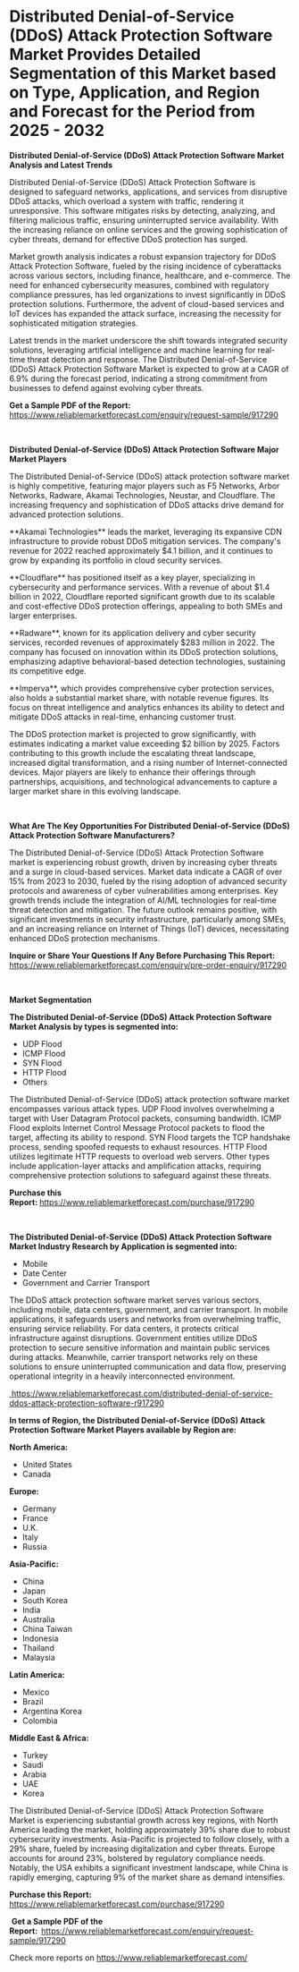 <p><h1>Distributed Denial-of-Service (DDoS) Attack Protection Software Market Provides Detailed Segmentation of this Market based on Type, Application, and Region and Forecast for the Period from 2025 - 2032</h1></p><p><strong>Distributed Denial-of-Service (DDoS) Attack Protection Software Market Analysis and Latest Trends</strong></p>
<p><p>Distributed Denial-of-Service (DDoS) Attack Protection Software is designed to safeguard networks, applications, and services from disruptive DDoS attacks, which overload a system with traffic, rendering it unresponsive. This software mitigates risks by detecting, analyzing, and filtering malicious traffic, ensuring uninterrupted service availability. With the increasing reliance on online services and the growing sophistication of cyber threats, demand for effective DDoS protection has surged.</p><p>Market growth analysis indicates a robust expansion trajectory for DDoS Attack Protection Software, fueled by the rising incidence of cyberattacks across various sectors, including finance, healthcare, and e-commerce. The need for enhanced cybersecurity measures, combined with regulatory compliance pressures, has led organizations to invest significantly in DDoS protection solutions. Furthermore, the advent of cloud-based services and IoT devices has expanded the attack surface, increasing the necessity for sophisticated mitigation strategies.</p><p>Latest trends in the market underscore the shift towards integrated security solutions, leveraging artificial intelligence and machine learning for real-time threat detection and response. The Distributed Denial-of-Service (DDoS) Attack Protection Software Market is expected to grow at a CAGR of 6.9% during the forecast period, indicating a strong commitment from businesses to defend against evolving cyber threats.</p></p>
<p><strong>Get a Sample PDF of the Report:&nbsp;</strong> <a href="https://www.reliablemarketforecast.com/enquiry/request-sample/917290?utm_campaign=2783&utm_medium=2&utm_source=Github&utm_content=ia&utm_term=11032025&utm_id=distributed-denial-of-service-ddos-attack-protection-software">https://www.reliablemarketforecast.com/enquiry/request-sample/917290</a></p>
<p>&nbsp;</p>
<p><strong>Distributed Denial-of-Service (DDoS) Attack Protection Software Major Market Players</strong></p>
<p><p>The Distributed Denial-of-Service (DDoS) attack protection software market is highly competitive, featuring major players such as F5 Networks, Arbor Networks, Radware, Akamai Technologies, Neustar, and Cloudflare. The increasing frequency and sophistication of DDoS attacks drive demand for advanced protection solutions.</p><p>**Akamai Technologies** leads the market, leveraging its expansive CDN infrastructure to provide robust DDoS mitigation services. The company's revenue for 2022 reached approximately $4.1 billion, and it continues to grow by expanding its portfolio in cloud security services.</p><p>**Cloudflare** has positioned itself as a key player, specializing in cybersecurity and performance services. With a revenue of about $1.4 billion in 2022, Cloudflare reported significant growth due to its scalable and cost-effective DDoS protection offerings, appealing to both SMEs and larger enterprises.</p><p>**Radware**, known for its application delivery and cyber security services, recorded revenues of approximately $283 million in 2022. The company has focused on innovation within its DDoS protection solutions, emphasizing adaptive behavioral-based detection technologies, sustaining its competitive edge.</p><p>**Imperva**, which provides comprehensive cyber protection services, also holds a substantial market share, with notable revenue figures. Its focus on threat intelligence and analytics enhances its ability to detect and mitigate DDoS attacks in real-time, enhancing customer trust.</p><p>The DDoS protection market is projected to grow significantly, with estimates indicating a market value exceeding $2 billion by 2025. Factors contributing to this growth include the escalating threat landscape, increased digital transformation, and a rising number of Internet-connected devices. Major players are likely to enhance their offerings through partnerships, acquisitions, and technological advancements to capture a larger market share in this evolving landscape.</p></p>
<p>&nbsp;</p>
<p><strong>What Are The Key Opportunities For Distributed Denial-of-Service (DDoS) Attack Protection Software Manufacturers?</strong></p>
<p><p>The Distributed Denial-of-Service (DDoS) Attack Protection Software market is experiencing robust growth, driven by increasing cyber threats and a surge in cloud-based services. Market data indicate a CAGR of over 15% from 2023 to 2030, fueled by the rising adoption of advanced security protocols and awareness of cyber vulnerabilities among enterprises. Key growth trends include the integration of AI/ML technologies for real-time threat detection and mitigation. The future outlook remains positive, with significant investments in security infrastructure, particularly among SMEs, and an increasing reliance on Internet of Things (IoT) devices, necessitating enhanced DDoS protection mechanisms.</p></p>
<p><strong>Inquire or Share Your Questions If Any Before Purchasing This Report:</strong> <a href="https://www.reliablemarketforecast.com/enquiry/pre-order-enquiry/917290?utm_campaign=2783&utm_medium=2&utm_source=Github&utm_content=ia&utm_term=11032025&utm_id=distributed-denial-of-service-ddos-attack-protection-software">https://www.reliablemarketforecast.com/enquiry/pre-order-enquiry/917290</a></p>
<p>&nbsp;</p>
<p><strong>Market Segmentation</strong></p>
<p><strong>The Distributed Denial-of-Service (DDoS) Attack Protection Software Market Analysis by types is segmented into:</strong></p>
<p><ul><li>UDP Flood</li><li>ICMP Flood</li><li>SYN Flood</li><li>HTTP Flood</li><li>Others</li></ul></p>
<p><p>The Distributed Denial-of-Service (DDoS) attack protection software market encompasses various attack types. UDP Flood involves overwhelming a target with User Datagram Protocol packets, consuming bandwidth. ICMP Flood exploits Internet Control Message Protocol packets to flood the target, affecting its ability to respond. SYN Flood targets the TCP handshake process, sending spoofed requests to exhaust resources. HTTP Flood utilizes legitimate HTTP requests to overload web servers. Other types include application-layer attacks and amplification attacks, requiring comprehensive protection solutions to safeguard against these threats.</p></p>
<p><strong>Purchase this Report:&nbsp;</strong><a href="https://www.reliablemarketforecast.com/purchase/917290?utm_campaign=2783&utm_medium=2&utm_source=Github&utm_content=ia&utm_term=11032025&utm_id=distributed-denial-of-service-ddos-attack-protection-software">https://www.reliablemarketforecast.com/purchase/917290</a></p>
<p>&nbsp;</p>
<p><strong>The Distributed Denial-of-Service (DDoS) Attack Protection Software Market Industry Research by Application is segmented into:</strong></p>
<p><ul><li>Mobile</li><li>Date Center</li><li>Government and Carrier Transport</li></ul></p>
<p><p>The DDoS attack protection software market serves various sectors, including mobile, data centers, government, and carrier transport. In mobile applications, it safeguards users and networks from overwhelming traffic, ensuring service reliability. For data centers, it protects critical infrastructure against disruptions. Government entities utilize DDoS protection to secure sensitive information and maintain public services during attacks. Meanwhile, carrier transport networks rely on these solutions to ensure uninterrupted communication and data flow, preserving operational integrity in a heavily interconnected environment.</p></p>
<p><a href="https://www.reliablemarketforecast.com/distributed-denial-of-service-ddos-attack-protection-software-r917290?utm_campaign=2783&utm_medium=2&utm_source=Github&utm_content=ia&utm_term=11032025&utm_id=distributed-denial-of-service-ddos-attack-protection-software">&nbsp;https://www.reliablemarketforecast.com/distributed-denial-of-service-ddos-attack-protection-software-r917290</a></p>
<p><strong>In terms of Region, the Distributed Denial-of-Service (DDoS) Attack Protection Software Market Players available by Region are:</strong></p>
<p>
    <p> <strong> North America: </strong>
        <ul>
            <li>United States</li>
            <li>Canada</li>
        </ul>
        </p> 
    <p> <strong> Europe: </strong>
        <ul>
            <li>Germany</li>
            <li>France</li>
            <li>U.K.</li>
            <li>Italy</li>
            <li>Russia</li>
        </ul>
        </p> 
    <p> <strong> Asia-Pacific: </strong>
        <ul>
            <li>China</li>
            <li>Japan</li>
            <li>South Korea</li>
            <li>India</li>
            <li>Australia</li>
            <li>China Taiwan</li>
            <li>Indonesia</li>
            <li>Thailand</li>
            <li>Malaysia</li>
        </ul>
        </p> 
    <p> <strong> Latin America: </strong>
        <ul>
            <li>Mexico</li>
            <li>Brazil</li>
            <li>Argentina Korea</li>
            <li>Colombia</li>
        </ul>
        </p> 
    <p> <strong> Middle East & Africa: </strong>
        <ul>
            <li>Turkey</li>
            <li>Saudi</li>
            <li>Arabia</li>
            <li>UAE</li>
            <li>Korea</li>
        </ul>
    </p>
    </p>
<p><p>The Distributed Denial-of-Service (DDoS) Attack Protection Software Market is experiencing substantial growth across key regions, with North America leading the market, holding approximately 39% share due to robust cybersecurity investments. Asia-Pacific is projected to follow closely, with a 29% share, fueled by increasing digitalization and cyber threats. Europe accounts for around 23%, bolstered by regulatory compliance needs. Notably, the USA exhibits a significant investment landscape, while China is rapidly emerging, capturing 9% of the market share as demand intensifies.</p></p>
<p><strong>Purchase this Report: </strong><a href="https://www.reliablemarketforecast.com/purchase/917290?utm_campaign=2783&utm_medium=2&utm_source=Github&utm_content=ia&utm_term=11032025&utm_id=distributed-denial-of-service-ddos-attack-protection-software">https://www.reliablemarketforecast.com/purchase/917290</a></p>
<p>&nbsp;<strong>Get a Sample PDF of the Report:&nbsp;&nbsp;</strong><a href="https://www.reliablemarketforecast.com/enquiry/request-sample/917290?utm_campaign=2783&utm_medium=2&utm_source=Github&utm_content=ia&utm_term=11032025&utm_id=distributed-denial-of-service-ddos-attack-protection-software">https://www.reliablemarketforecast.com/enquiry/request-sample/917290</a></p>
<p><strong></strong></p>
<p>Check more reports on <a href="https://www.reliablemarketforecast.com/?utm_campaign=2783&utm_medium=2&utm_source=Github&utm_content=ia&utm_term=11032025&utm_id=distributed-denial-of-service-ddos-attack-protection-software">https://www.reliablemarketforecast.com/</a></p>